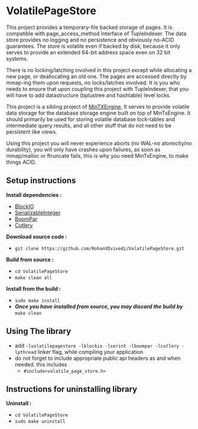 # VolatilePageStore

This project provides a temporary-file backed storage of pages. It is compatible with page_access_method interface of TupleIndexer. The data store provides no logging and no persistence and obviously no-ACID guarantees. The store is volatile even if backed by disk, because it only serves to provide an extended 64-bit address space even on 32 bit systems.

There is no locking/latching involved in this project except while allocating a new page, or deallocating an old one. The pages are accessed directly by mmap-ing them upon requests, no locks/latches involved. It is you who needs to ensure that upon coupling this project with TupleIndexer, that you will have to add datastructure (bplustree and hashtable) level locks.

This project is a sibling project of [MinTXEngine](https://github.com/RohanVDvivedi/MinTXEngine), It serves to provide volatile data storage for the database storage engine built on top of MinTxEngine. It should primarily be used for storing volatile database lock-tables and intermediate query results, and all other stuff that do not need to be persistent like views.

Using this project you will never experience aborts (no WAL-no atomicity/no durability), you will only have crashes upon failures, as soon as mmap/malloc or ftruncate fails, this is why you need MinTxEngine, to make things ACID.

## Setup instructions
**Install dependencies :**
 * [BlockIO](https://github.com/RohanVDvivedi/BlockIO)
 * [SerializableInteger](https://github.com/RohanVDvivedi/SerializableInteger)
 * [BoomPar](https://github.com/RohanVDvivedi/BoomPar)
 * [Cutlery](https://github.com/RohanVDvivedi/Cutlery)

**Download source code :**
 * `git clone https://github.com/RohanVDvivedi/VolatilePageStore.git`

**Build from source :**
 * `cd VolatilePageStore`
 * `make clean all`

**Install from the build :**
 * `sudo make install`
 * ***Once you have installed from source, you may discard the build by*** `make clean`

## Using The library
 * add `-lvolatilepagestore -lblockio -lserint -lboompar -lcutlery -lpthread` linker flag, while compiling your application
 * do not forget to include appropriate public api headers as and when needed. this includes
   * `#include<volatile_page_store.h>`

## Instructions for uninstalling library

**Uninstall :**
 * `cd VolatilePageStore`
 * `sudo make uninstall`
